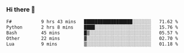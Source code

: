 ### Hi there 👋

<!--
**gustavkrist/gustavkrist** is a ✨ _special_ ✨ repository because its `README.md` (this file) appears on your GitHub profile.

Here are some ideas to get you started:

- 🔭 I’m currently working on ...
- 🌱 I’m currently learning ...
- 👯 I’m looking to collaborate on ...
- 🤔 I’m looking for help with ...
- 💬 Ask me about ...
- 📫 How to reach me: ...
- 😄 Pronouns: ...
- ⚡ Fun fact: ...
-->

<!--START_SECTION:waka-->

```txt
F#           9 hrs 43 mins   ██████████████████░░░░░░░   71.62 %
Python       2 hrs 8 mins    ████░░░░░░░░░░░░░░░░░░░░░   15.76 %
Bash         45 mins         █▒░░░░░░░░░░░░░░░░░░░░░░░   05.57 %
Other        22 mins         ▓░░░░░░░░░░░░░░░░░░░░░░░░   02.70 %
Lua          9 mins          ▒░░░░░░░░░░░░░░░░░░░░░░░░   01.18 %
```

<!--END_SECTION:waka-->
